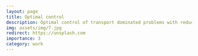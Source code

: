 ```yaml
---
layout: page
title: Optimal control
description: Optimal control of transport dominated problems with reduced order modeling
img: assets/img/7.jpg
redirect: https://unsplash.com
importance: 3
category: work
---
```



